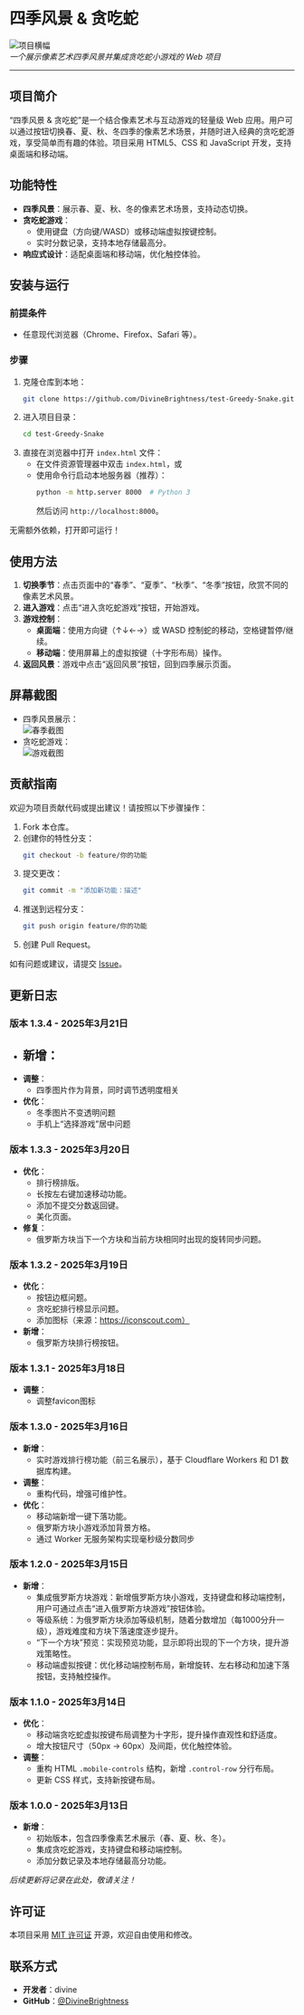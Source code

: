 
# 四季风景 & 贪吃蛇
![项目横幅](image/project_banner.png)  
*一个展示像素艺术四季风景并集成贪吃蛇小游戏的 Web 项目*

---

## 项目简介

“四季风景 & 贪吃蛇”是一个结合像素艺术与互动游戏的轻量级 Web 应用。用户可以通过按钮切换春、夏、秋、冬四季的像素艺术场景，并随时进入经典的贪吃蛇游戏，享受简单而有趣的体验。项目采用 HTML5、CSS 和 JavaScript 开发，支持桌面端和移动端。

## 功能特性

- **四季风景**：展示春、夏、秋、冬的像素艺术场景，支持动态切换。
- **贪吃蛇游戏**：
  - 使用键盘（方向键/WASD）或移动端虚拟按键控制。
  - 实时分数记录，支持本地存储最高分。
- **响应式设计**：适配桌面端和移动端，优化触控体验。

## 安装与运行

### 前提条件
- 任意现代浏览器（Chrome、Firefox、Safari 等）。

### 步骤
1. 克隆仓库到本地：
   ```bash
   git clone https://github.com/DivineBrightness/test-Greedy-Snake.git
   ```
2. 进入项目目录：
   ```bash
   cd test-Greedy-Snake
   ```
3. 直接在浏览器中打开 `index.html` 文件：
   - 在文件资源管理器中双击 `index.html`，或
   - 使用命令行启动本地服务器（推荐）：
     ```bash
     python -m http.server 8000  # Python 3
     ```
     然后访问 `http://localhost:8000`。

无需额外依赖，打开即可运行！

## 使用方法

1. **切换季节**：点击页面中的“春季”、“夏季”、“秋季”、“冬季”按钮，欣赏不同的像素艺术风景。
2. **进入游戏**：点击“进入贪吃蛇游戏”按钮，开始游戏。
3. **游戏控制**：
   - **桌面端**：使用方向键（↑↓←→）或 WASD 控制蛇的移动，空格键暂停/继续。
   - **移动端**：使用屏幕上的虚拟按键（十字形布局）操作。
4. **返回风景**：游戏中点击“返回风景”按钮，回到四季展示页面。

## 屏幕截图

- 四季风景展示：  
  ![春季截图](image/spring.png)  
- 贪吃蛇游戏：  
  ![游戏截图](image/snake.png)

## 贡献指南

欢迎为项目贡献代码或提出建议！请按照以下步骤操作：
1. Fork 本仓库。
2. 创建你的特性分支：
   ```bash
   git checkout -b feature/你的功能
   ```
3. 提交更改：
   ```bash
   git commit -m "添加新功能：描述"
   ```
4. 推送到远程分支：
   ```bash
   git push origin feature/你的功能
   ```
5. 创建 Pull Request。

如有问题或建议，请提交 [Issue](https://github.com/DivineBrightness/test-Greedy-Snake/issues)。

## 更新日志

### 版本 1.3.4 - 2025年3月21日
- **新增**：
  - 
- **调整**：
  - 四季图片作为背景，同时调节透明度相关
- **优化**：
  - 冬季图片不变透明问题
  - 手机上“选择游戏”居中问题

### 版本 1.3.3 - 2025年3月20日
  - **优化**：
    - 排行榜排版。
    - 长按左右键加速移动功能。
    - 添加不提交分数返回键。
    - 美化页面。
  - **修复**：
    - 俄罗斯方块当下一个方块和当前方块相同时出现的旋转同步问题。

### 版本 1.3.2 - 2025年3月19日
- **优化**：
  - 按钮边框问题。
  - 贪吃蛇排行榜显示问题。
  - 添加图标（来源：https://iconscout.com）
- **新增**：
  - 俄罗斯方块排行榜按钮。

### 版本 1.3.1 - 2025年3月18日
- **调整**：
  - 调整favicon图标

### 版本 1.3.0 - 2025年3月16日
- **新增**：
  - 实时游戏排行榜功能（前三名展示），基于 Cloudflare Workers 和 D1 数据库构建。
- **调整**：
  - 重构代码，增强可维护性。
- **优化**：
  - 移动端新增一键下落功能。
  - 俄罗斯方块小游戏添加背景方格。
  - 通过 Worker 无服务架构实现毫秒级分数同步

### 版本 1.2.0 - 2025年3月15日
- **新增**：
  - 集成俄罗斯方块游戏：新增俄罗斯方块小游戏，支持键盘和移动端控制，用户可通过点击“进入俄罗斯方块游戏”按钮体验。
  - 等级系统：为俄罗斯方块添加等级机制，随着分数增加（每1000分升一级），游戏难度和方块下落速度逐步提升。
  - “下一个方块”预览：实现预览功能，显示即将出现的下一个方块，提升游戏策略性。
  - 移动端虚拟按键：优化移动端控制布局，新增旋转、左右移动和加速下落按钮，支持触控操作。

### 版本 1.1.0 - 2025年3月14日
- **优化**：
  - 移动端贪吃蛇虚拟按键布局调整为十字形，提升操作直观性和舒适度。
  - 增大按钮尺寸（50px -> 60px）及间距，优化触控体验。
- **调整**：
  - 重构 HTML `.mobile-controls` 结构，新增 `.control-row` 分行布局。
  - 更新 CSS 样式，支持新按键布局。

### 版本 1.0.0 - 2025年3月13日
- **新增**：
  - 初始版本，包含四季像素艺术展示（春、夏、秋、冬）。
  - 集成贪吃蛇游戏，支持键盘和移动端控制。
  - 添加分数记录及本地存储最高分功能。

*后续更新将记录在此处，敬请关注！*

## 许可证

本项目采用 [MIT 许可证](LICENSE.txt) 开源，欢迎自由使用和修改。

## 联系方式

- **开发者**：divine
- **GitHub**：[@DivineBrightness](https://github.com/DivineBrightness)

